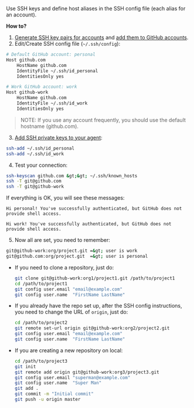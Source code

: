 Use SSH keys and define host aliases in the SSH config file (each alias for an account).

**How to?**

1. [Generate SSH key pairs for accounts](https://help.github.com/articles/generating-a-new-ssh-key/) and [add them to GitHub accounts](https://help.github.com/articles/adding-a-new-ssh-key-to-your-github-account/).
2. Edit/Create SSH config file (`~/.ssh/config`):

  ```bash
  # Default GitHub account: personal
  Host github.com
      HostName github.com
      IdentityFile ~/.ssh/id_personal
      IdentitiesOnly yes
  
  # Work GitHub account: work
  Host github-work
      HostName github.com
      IdentityFile ~/.ssh/id_work
      IdentitiesOnly yes
  ```

  > NOTE: If you use any account frequently, you should use the default hostname (github.com).

3. [Add SSH private keys to your agent](https://help.github.com/articles/adding-a-new-ssh-key-to-the-ssh-agent/):

  ```bash
  ssh-add ~/.ssh/id_personal
  ssh-add ~/.ssh/id_work
  ```

4. Test your connection:

  ```bash
  ssh-keyscan github.com &gt;&gt; ~/.ssh/known_hosts
  ssh -T git@github.com
  ssh -T git@github-work
  ```

  If everything is OK, you will see these messages:

  ```plaintext
  Hi personal! You've successfully authenticated, but GitHub does not provide shell access.

  Hi work! You've successfully authenticated, but GitHub does not provide shell access.
  ```

5. Now all are set, you need to remember:

  ```bash
  git@github-work:org/project.git =&gt; user is work
  git@github.com:org/project.git  =&gt; user is personal
  ```

- If you need to clone a repository, just do:

  ```bash
  git clone git@github-work:org1/project1.git /path/to/project1
  cd /path/to/project1
  git config user.email "email@example.com"
  git config user.name  "FirstName LastName"
  ```

- If you already have the repo set up, after the SSH config instructions, you need to change the URL of `origin`, just do:

  ```bash
  cd /path/to/project2
  git remote set-url origin git@github-work:org2/project2.git
  git config user.email "email@example.com"
  git config user.name  "FirstName LastName"
  ```

- If you are creating a new repository on local:

  ```bash
  cd /path/to/project3
  git init
  git remote add origin git@github-work:org3/project3.git
  git config user.email "superman@example.com"
  git config user.name  "Super Man"
  git add .
  git commit -m "Initial commit"
  git push -u origin master
  ```
